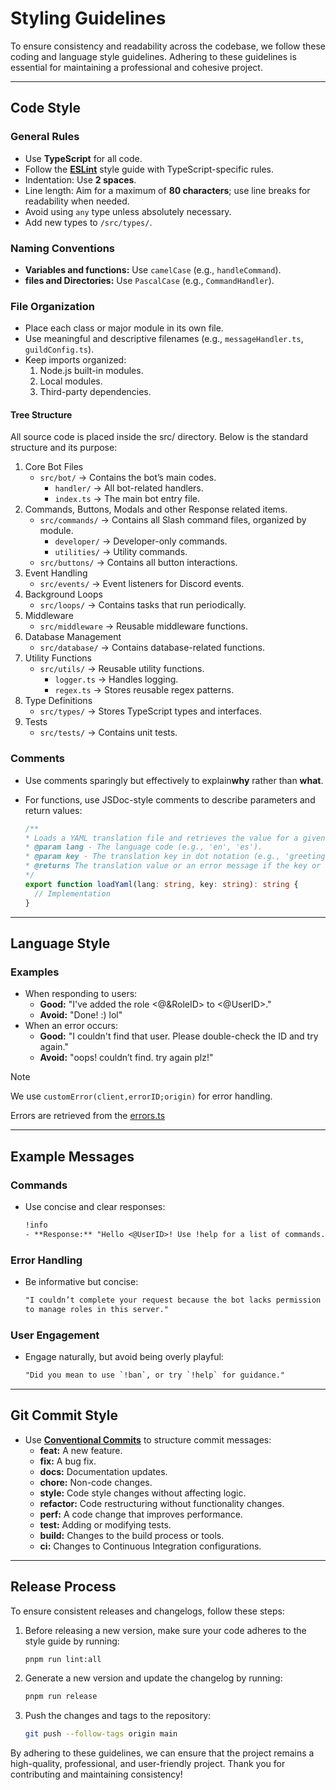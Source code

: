 # Styling Guidelines

To ensure consistency and readability across the codebase,
we follow these coding and language style guidelines.
Adhering to these guidelines is essential for maintaining a professional and cohesive project.

---

## Code Style

### General Rules

- Use **TypeScript** for all code.
- Follow the **[ESLint](https://eslint.org/)** style guide with TypeScript-specific rules.
- Indentation: Use **2 spaces**.
- Line length: Aim for a maximum of **80 characters**;
use line breaks for readability when needed.
- Avoid using `any` type unless absolutely necessary.
- Add new types to `/src/types/`.

### Naming Conventions

- **Variables and functions:** Use `camelCase` (e.g., `handleCommand`).
- **files and Directories:** Use `PascalCase` (e.g., `CommandHandler`).

### File Organization

- Place each class or major module in its own file.
- Use meaningful and descriptive filenames (e.g., `messageHandler.ts`, `guildConfig.ts`).
- Keep imports organized:
  1. Node.js built-in modules.
  2. Local modules.
  3. Third-party dependencies.

#### Tree Structure

All source code is placed inside the src/ directory.
Below is the standard structure and its purpose:

1. Core Bot Files
   - `src/bot/` → Contains the bot’s main codes.
     - `handler/` → All bot-related handlers.
     - `index.ts` → The main bot entry file.
2. Commands, Buttons, Modals and other Response related  items.
   - `src/commands/` → Contains all Slash command files, organized by module.
     - `developer/` → Developer-only commands.
     - `utilities/` → Utility commands.
   - `src/buttons/` → Contains all button interactions.
3. Event Handling
   - `src/events/` → Event listeners for Discord events.
4. Background Loops
   - `src/loops/` → Contains tasks that run periodically.
5. Middleware
   - `src/middleware` → Reusable middleware functions.
6. Database Management
   - `src/database/` → Contains database-related functions.
7. Utility Functions
   - `src/utils/` → Reusable utility functions.
     - `logger.ts` → Handles logging.
     - `regex.ts` → Stores reusable regex patterns.
8. Type Definitions
   - `src/types/` → Stores TypeScript types and interfaces.
9. Tests
   - `src/tests/` → Contains unit tests.

### Comments

- Use comments sparingly but effectively to explain**why** rather than **what**.
- For functions, use JSDoc-style comments to describe parameters and return values:

  ```ts
  /**
  * Loads a YAML translation file and retrieves the value for a given key.
  * @param lang - The language code (e.g., 'en', 'es').
  * @param key - The translation key in dot notation (e.g., 'greetings.hello').
  * @returns The translation value or an error message if the key or file is not found.
  */
  export function loadYaml(lang: string, key: string): string {
    // Implementation
  }
  ```

---

## Language Style

### Examples

- When responding to users:
  - **Good:** "I've added the role <@&RoleID> to <@UserID>."
  - **Avoid:** "Done! :) lol"
- When an error occurs:
  - **Good:** "I couldn't find that user. Please double-check the ID and try again."
  - **Avoid:** "oops! couldn’t find. try again plz!"

> [!NOTE]
> We use `customError(client,errorID;origin)` for error handling.
>
> Errors are retrieved from the [errors.ts](src/static/errors.ts)

---

## Example Messages

### Commands

- Use concise and clear responses:

  ```txt
  !info
  - **Response:** "Hello <@UserID>! Use !help for a list of commands."
  ```

### Error Handling

- Be informative but concise:

  ```txt
  "I couldn’t complete your request because the bot lacks permission
  to manage roles in this server."
  ```

### User Engagement

- Engage naturally, but avoid being overly playful:

  ```txt
  "Did you mean to use `!ban`, or try `!help` for guidance."
  ```

---

## Git Commit Style

- Use **[Conventional Commits](https://www.conventionalcommits.org/)**
to structure commit messages:
  - **feat:** A new feature.
  - **fix:** A bug fix.
  - **docs:** Documentation updates.
  - **chore:** Non-code changes.
  - **style:** Code style changes without affecting logic.
  - **refactor:** Code restructuring without functionality changes.
  - **perf:** A code change that improves performance.
  - **test:** Adding or modifying tests.
  - **build:** Changes to the build process or tools.
  - **ci:** Changes to Continuous Integration configurations.

---

## Release Process

To ensure consistent releases and changelogs, follow these steps:

1. Before releasing a new version, make sure your code adheres to the style guide by running:

    ```bash
    pnpm run lint:all
    ```

2. Generate a new version and update the changelog by running:

    ```bash
    pnpm run release
    ```

3. Push the changes and tags to the repository:

    ```bash
    git push --follow-tags origin main
    ```

By adhering to these guidelines, we can ensure that the project remains a
high-quality, professional, and user-friendly project.
Thank you for contributing and maintaining consistency!
